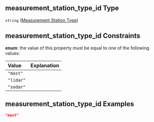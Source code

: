## measurement_station_type_id Type

`string` ([Measurement Station Type](iea43_wra_data_model-properties-measurement-location-items-properties-measurement-station-type.md))

## measurement_station_type_id Constraints

**enum**: the value of this property must be equal to one of the following values:

| Value     | Explanation |
| :-------- | ----------- |
| `"mast"`  |             |
| `"lidar"` |             |
| `"sodar"` |             |

## measurement_station_type_id Examples

```json
"mast"
```
